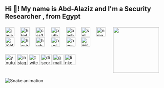 <h2 align="left">Hi 👋! My name is Abd-Alaziz and I'm a Security Researcher , from Egypt </h2>

###

<img align="right" height="150" src="https://i.imgflip.com/65efzo.gif"  />

###

<div align="left">
  <img src="https://cdn.jsdelivr.net/gh/devicons/devicon/icons/javascript/javascript-original.svg" height="30" alt="javascript logo"  />
  <img width="12" />
  <img src="https://cdn.jsdelivr.net/gh/devicons/devicon/icons/html5/html5-original.svg" height="30" alt="html5 logo"  />
  <img width="12" />
  <img src="https://cdn.jsdelivr.net/gh/devicons/devicon/icons/css3/css3-original.svg" height="30" alt="css3 logo"  />
  <img width="12" />
  <img src="https://cdn.jsdelivr.net/gh/devicons/devicon/icons/python/python-original.svg" height="30" alt="python logo"  />
  <img width="12" />
  <img src="https://cdn.jsdelivr.net/gh/devicons/devicon/icons/bash/bash-original.svg" height="30" alt="bash logo" />
  <img width="12" />
  <img src="https://cdn.jsdelivr.net/gh/devicons/devicon/icons/mysql/mysql-original.svg" height="30" alt="sql logo" />
  <img width="12" />
  <img src="https://nmap.org/images/sitelogo-nmap.svg" height="30" alt="nmap logo" />
  <img width="12" />
  <img src="https://github.com/rapid7/metasploit-framework/raw/master/documentation/images/metasploit-logo.png" height="30" alt="metasploit logo" />
  <img width="12" />
  <img src="https://hashcat.net/files/hashcat-logo.png" height="30" alt="hashcat logo" />
  <img width="12" />
  <img src="https://github.com/vanhauser-thc/thc-hydra/raw/master/logo.png" height="30" alt="hydra logo" />
  <img width="12" />
  <img src="https://github.com/projectdiscovery/nuclei/raw/main/static/images/logo.png" height="30" alt="nuclei logo" />
  <img width="12" />
  <img src="https://www.tenable.com/sites/drupal.dmz.tenablesecurity.com/files/inline-images/Nessus%20Light_0.png" height="30" alt="nessus logo" />
  <img width="12" />
  <img src="https://upload.wikimedia.org/wikipedia/commons/d/db/Wireshark_icon.svg" height="30" alt="wireshark logo" />

</div>

###

<div align="left">
  <img src="https://img.shields.io/static/v1?message=Youtube&logo=youtube&label=&color=FF0000&logoColor=white&labelColor=&style=for-the-badge" height="35" alt="youtube logo"  />
  <img src="https://img.shields.io/static/v1?message=Instagram&logo=instagram&label=&color=E4405F&logoColor=white&labelColor=&style=for-the-badge" height="35" alt="instagram logo"  />
  <img src="https://img.shields.io/static/v1?message=Twitch&logo=twitch&label=&color=9146FF&logoColor=white&labelColor=&style=for-the-badge" height="35" alt="twitch logo"  />
  <img src="https://img.shields.io/static/v1?message=Discord&logo=discord&label=&color=7289DA&logoColor=white&labelColor=&style=for-the-badge" height="35" alt="discord logo"  />
  <img src="https://img.shields.io/static/v1?message=Gmail&logo=gmail&label=&color=D14836&logoColor=white&labelColor=&style=for-the-badge" height="35" alt="gmail logo"  />
  <img src="https://img.shields.io/static/v1?message=LinkedIn&logo=linkedin&label=&color=0077B5&logoColor=white&labelColor=&style=for-the-badge" height="35" alt="linkedin logo"  />
</div>

###

<br clear="both">

<img src="https://raw.githubusercontent.com/maurodesouza/maurodesouza/output/snake.svg" alt="Snake animation" />

###
